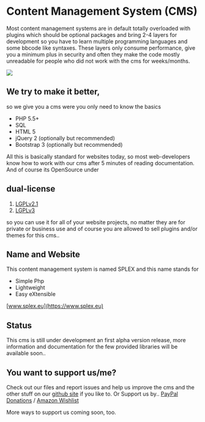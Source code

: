 # Content Management System (CMS)

Most content management systems are in default totally overloaded
with plugins which should be optional packages and bring 2-4 layers for development
so you have to learn multiple programming languages and some bbcode like syntaxes.
These layers only consume performance, give you a minimum plus in security
and often they make the code mostly unreadable for people
who did not work with the cms for weeks/months.
 

[<img src="http://dev.confu5ed.me/splex_600-2.png">](https://www.splex.eu)

##  We try to make it better,
so we give you a cms were you only need to know the basics

* PHP 5.5+
* SQL
* HTML 5
* jQuery 2 (optionally but recommended)
* Bootstrap 3 (optionally but recommended)

All this is basically standard for websites today, so most web-developers
know how to work with our cms after 5 minutes of reading documentation.
And of course its OpenSource under 

## dual-license
1. [LGPLv2.1](https://github.com/SeriousPro/cms/blob/master/LICENSE1)
2. [LGPLv3](https://github.com/SeriousPro/cms/blob/master/LICENSE2)

so you can use it for all of your website projects, no matter they are for private or business use
and of course you are allowed to sell plugins and/or themes for this cms..

## Name and Website
This content management system is named SPLEX and this name stands for
* Simple Php
* Lightweight
* Easy eXtensible

[www.splex.eu](https://www.splex.eu)
 

## Status
This cms is still under development an first alpha version release,
more information and documentation for the few provided libraries
will be available soon..


## You want to support us/me?
Check out our files and report issues and help us improve the cms
and the other stuff on our [github site](https://github.com/SeriousPro) if you like to.
Or Support us by..
[PayPal Donations](https://www.paypal.me/MNaeve) / [Amazon Wishlist](http://www.amazon.de/gp/registry/wishlist/?cid=A24LZ93D9EH633)

More ways to support us coming soon, too.
